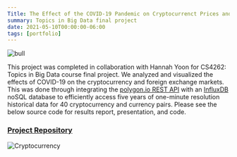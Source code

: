 ```yaml
---
Title: The Effect of the COVID-19 Pandemic on Cryptocurrenct Prices and Currencies Traded on the Foreign Exchange Market
summary: Topics in Big Data final project
date: 2021-05-10T00:00:00-06:00
tags: [portfolio]
---
```

![bull](/wallstreet_bull.jpg)

This project was completed in collaboration with Hannah Yoon for CS4262: Topics in Big Data course final project.
We analyzed and visualized the effects of COVID-19 on the cryptocurrency and foreign exchange markets.
This was done through integrating the [polygon.io REST API](https://polygon.io/docs/getting-started) with an [InfluxDB](https://en.wikipedia.org/wiki/InfluxDB) noSQL database to efficiently access five years of one-minute resolution historical data for 40 cryptocurrency and currency pairs.
Please see the below source code for results report, presentation, and code.
### [Project Repository](https://github.com/baxterhc/covid19-currency-markets)

![Cryptocurrency](/crypto.png)
